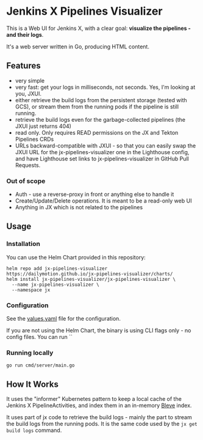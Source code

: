 # Jenkins X Pipelines Visualizer

This is a Web UI for Jenkins X, with a clear goal: **visualize the pipelines - and their logs**.

It's a web server written in Go, producing HTML content.

## Features

- very simple
- very fast: get your logs in milliseconds, not seconds. Yes, I'm looking at you, JXUI.
- either retrieve the build logs from the persistent storage (tested with GCS), or stream them from the running pods if the pipeline is still running.
- retrieve the build logs even for the garbage-collected pipelines (the JXUI just returns 404)
- read only. Only requires READ permissions on the JX and Tekton Pipelines CRDs
- URLs backward-compatible with JXUI - so that you can easily swap the JXUI URL for the jx-pipelines-visualizer one in the Lighthouse config, and have Lighthouse set links to jx-pipelines-visualizer in GitHub Pull Requests.

### Out of scope

- Auth - use a reverse-proxy in front or anything else to handle it
- Create/Update/Delete operations. It is meant to be a read-only web UI
- Anything in JX which is not related to the pipelines

## Usage

### Installation

You can use the Helm Chart provided in this repository:

```
helm repo add jx-pipelines-visualizer https://dailymotion.github.io/jx-pipelines-visualizer/charts/
helm install jx-pipelines-visualizer/jx-pipelines-visualizer \
  --name jx-pipelines-visualizer \
  --namespace jx
```

### Configuration

See the [values.yaml](charts/jx-pipelines-visualizer/values.yaml) file for the configuration.

If you are not using the Helm Chart, the binary is using CLI flags only - no config files. You can run ``

### Running locally

```
go run cmd/server/main.go
```

## How It Works

It uses the "informer" Kubernetes pattern to keep a local cache of the Jenkins X PipelineActivities, and index them in an in-memory [Bleve](http://blevesearch.com/) index.

It uses part of jx code to retrieve the build logs - mainly the part to stream the build logs from the running pods. It is the same code used by the `jx get build logs` command.
